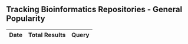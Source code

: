 ## Tracking Bioinformatics Repositories - General Popularity

| Date | Total Results | Query |
| --- | --- | --- |
